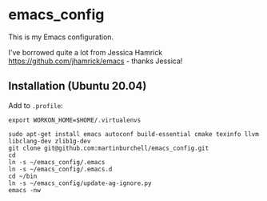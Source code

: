 # emacs_config

This is my Emacs configuration.

I've borrowed quite a lot from Jessica Hamrick https://github.com/jhamrick/emacs - thanks Jessica!

## Installation (Ubuntu 20.04)

Add to `.profile`:

```
export WORKON_HOME=$HOME/.virtualenvs
```

```
sudo apt-get install emacs autoconf build-essential cmake texinfo llvm libclang-dev zlib1g-dev
git clone git@github.com:martinburchell/emacs_config.git
cd
ln -s ~/emacs_config/.emacs
ln -s ~/emacs_config/.emacs.d
cd ~/bin
ln -s ~/emacs_config/update-ag-ignore.py
emacs -nw
```
